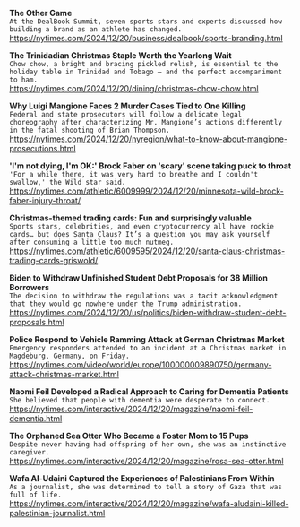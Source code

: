 **The Other Game**\
`At the DealBook Summit, seven sports stars and experts discussed how building a brand as an athlete has changed.`\
https://nytimes.com/2024/12/20/business/dealbook/sports-branding.html

**The Trinidadian Christmas Staple Worth the Yearlong Wait**\
`Chow chow, a bright and bracing pickled relish, is essential to the holiday table in Trinidad and Tobago — and the perfect accompaniment to ham.`\
https://nytimes.com/2024/12/20/dining/christmas-chow-chow.html

**Why Luigi Mangione Faces 2 Murder Cases Tied to One Killing**\
`Federal and state prosecutors will follow a delicate legal choreography after characterizing Mr. Mangione’s actions differently in the fatal shooting of Brian Thompson.`\
https://nytimes.com/2024/12/20/nyregion/what-to-know-about-mangione-prosecutions.html

**'I'm not dying, I'm OK:' Brock Faber on 'scary' scene taking puck to throat**\
`'For a while there, it was very hard to breathe and I couldn't swallow,' the Wild star said.`\
https://nytimes.com/athletic/6009999/2024/12/20/minnesota-wild-brock-faber-injury-throat/

**Christmas-themed trading cards: Fun and surprisingly valuable**\
`Sports stars, celebrities, and even cryptocurrency all have rookie cards… but does Santa Claus? It’s a question you may ask yourself after consuming a little too much nutmeg.`\
https://nytimes.com/athletic/6009595/2024/12/20/santa-claus-christmas-trading-cards-griswold/

**Biden to Withdraw Unfinished Student Debt Proposals for 38 Million Borrowers**\
`The decision to withdraw the regulations was a tacit acknowledgment that they would go nowhere under the Trump administration.`\
https://nytimes.com/2024/12/20/us/politics/biden-withdraw-student-debt-proposals.html

**Police Respond to Vehicle Ramming Attack at German Christmas Market**\
`Emergency responders attended to an incident at a Christmas market in Magdeburg, Germany, on Friday.`\
https://nytimes.com/video/world/europe/100000009890750/germany-attack-christmas-market.html

**Naomi Feil Developed a Radical Approach to Caring for Dementia Patients**\
`She believed that people with dementia were desperate to connect.`\
https://nytimes.com/interactive/2024/12/20/magazine/naomi-feil-dementia.html

**The Orphaned Sea Otter Who Became a Foster Mom to 15 Pups**\
`Despite never having had offspring of her own, she was an instinctive caregiver.`\
https://nytimes.com/interactive/2024/12/20/magazine/rosa-sea-otter.html

**Wafa Al-Udaini Captured the Experiences of Palestinians From Within**\
`As a journalist, she was determined to tell a story of Gaza that was full of life.`\
https://nytimes.com/interactive/2024/12/20/magazine/wafa-aludaini-killed-palestinian-journalist.html

